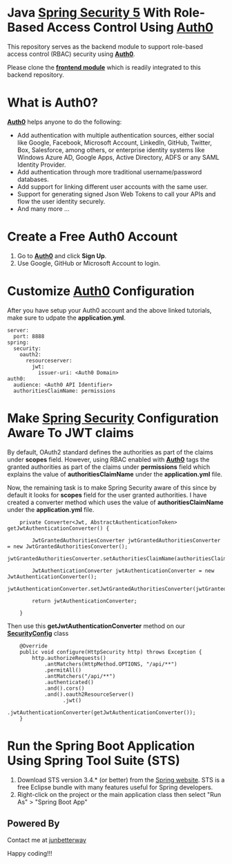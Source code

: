 # Java [Spring Security 5](https://spring.io/projects/spring-security) With Role-Based Access Control Using [Auth0](https://auth0.com/) 
This repository serves as the backend module to support role-based access control (RBAC) security using __[Auth0](https://auth0.com/)__.

Please clone the __[frontend module](https://github.com/junbetterway/auth0-rbac-angular-ts)__ which is readily integrated to this backend repository.

# What is Auth0?
__[Auth0](https://auth0.com/)__ helps anyone to do the following:

* Add authentication with multiple authentication sources, either social like Google, Facebook, Microsoft Account, LinkedIn, GitHub, Twitter, Box, Salesforce, among others, or enterprise identity systems like Windows Azure AD, Google Apps, Active Directory, ADFS or any SAML Identity Provider.
* Add authentication through more traditional username/password databases.
* Add support for linking different user accounts with the same user.
* Support for generating signed Json Web Tokens to call your APIs and flow the user identity securely.
* And many more ...

# Create a Free Auth0 Account
1. Go to __[Auth0](https://auth0.com/)__ and click __Sign Up__.
2. Use Google, GitHub or Microsoft Account to login.

# Customize [Auth0](https://auth0.com/) Configuration
After you have setup your Auth0 account and the above linked tutorials, make sure to udpate the __application.yml__.

```
server:
  port: 8888
spring:
  security:
    oauth2:
      resourceserver:
        jwt:
          issuer-uri: <Auth0 Domain>
auth0:
  audience: <Auth0 API Identifier>
  authoritiesClaimName: permissions
```

# Make [Spring Security](https://spring.io/projects/spring-security) Configuration Aware To JWT claims
By default, OAuth2 standard defines the authorities as part of the claims under __scopes__ field. However, using RBAC enabled with __[Auth0](https://auth0.com/)__ tags the granted authorities as part of the claims under __permissions__ field which explains the value of __authoritiesClaimName__ under the __application.yml__ file.

Now, the remaining task is to make Spring Security aware of this since by default it looks for __scopes__ field for the user granted authorities. I have created a converter method which uses the value of __authoritiesClaimName__ under the __application.yml__ file.

```
    private Converter<Jwt, AbstractAuthenticationToken> getJwtAuthenticationConverter() {
    	
        JwtGrantedAuthoritiesConverter jwtGrantedAuthoritiesConverter = new JwtGrantedAuthoritiesConverter(); 
        jwtGrantedAuthoritiesConverter.setAuthoritiesClaimName(authoritiesClaimName);
        
        JwtAuthenticationConverter jwtAuthenticationConverter = new JwtAuthenticationConverter();
        jwtAuthenticationConverter.setJwtGrantedAuthoritiesConverter(jwtGrantedAuthoritiesConverter);
        	
        return jwtAuthenticationConverter;
        
    }
```

Then use this __getJwtAuthenticationConverter__ method on our __[SecurityConfig](https://github.com/junbetterway/auth0-rbac-spring-sec/blob/main/src/main/java/com/junbetterway/security/springrbacauthzero/config/SecurityConfig.java)__ class

```
    @Override
    public void configure(HttpSecurity http) throws Exception {      
        http.authorizeRequests()
        	.antMatchers(HttpMethod.OPTIONS, "/api/**")
        	.permitAll()
        	.antMatchers("/api/**")
        	.authenticated()
	        .and().cors()
	        .and().oauth2ResourceServer()
	        	  .jwt()
	        	  .jwtAuthenticationConverter(getJwtAuthenticationConverter());
    }
```

# Run the Spring Boot Application Using Spring Tool Suite (STS)
1. Download STS version 3.4.* (or better) from the [Spring website](https://spring.io/tools). STS is a free Eclipse bundle with many features useful for Spring developers.
2. Right-click on the project or the main application class then select "Run As" > "Spring Boot App"

## Powered By
Contact me at [junbetterway](mailto:jkpminon12@yahoo.com)

Happy coding!!!
